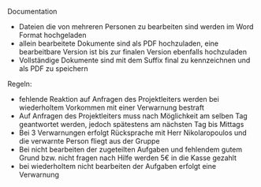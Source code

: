 Documentation

- Dateien die von mehreren Personen zu bearbeiten sind werden im Word Format hochgeladen
- allein bearbeitete Dokumente sind als PDF hochzuladen, eine bearbeitbare Version ist bis zur finalen Version ebenfalls hochzuladen
- Vollständige Dokumente sind mit dem Suffix final zu kennzeichnen und als PDF zu speichern

Regeln:
- fehlende Reaktion auf Anfragen des Projektleiters werden bei wiederholtem Vorkommen mit einer Verwarnung bestraft
- Auf Anfragen des Projektleiters muss nach Möglichkeit am selben Tag geantwortet werden, jedoch spätestens am nächsten Tag bis Mittags
- Bei 3 Verwarnungen erfolgt Rücksprache mit Herr Nikolaropoulos und die verwarnte Person fliegt aus der Gruppe
- Bei nicht bearbeiten der zugeteilten Aufgaben und fehlendem gutem Grund bzw. nicht fragen nach Hilfe werden 5€ in die Kasse gezahlt
- bei wiederholtem nicht bearbeiten der Aufgaben erfolgt eine Verwarnung
